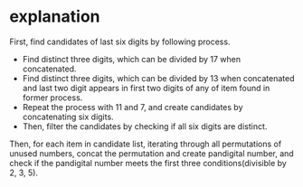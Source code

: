 # explanation

First, find candidates of last six digits by following process.

- Find distinct three digits, which can be divided by 17 when concatenated.
- Find distinct three digits, which can be divided by 13 when concatenated and last two digit appears in first two digits of any of item found in former process.
- Repeat the process with 11 and 7, and create candidates by concatenating six digits.
- Then, filter the candidates by checking if all six digits are distinct.

Then, for each item in candidate list, iterating through all permutations of unused numbers, concat the permutation and create pandigital number, and check if the pandigital number meets the first three conditions(divisible by 2, 3, 5).
